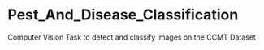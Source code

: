 # Pest_And_Disease_Classification
Computer Vision Task to detect and classify images on the CCMT Dataset
